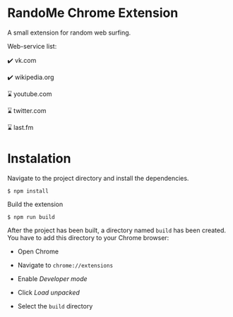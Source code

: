 # RandoMe Chrome Extension

A small extension for random web surfing.

Web-service list:

  ✔️ vk.com

  ✔️ wikipedia.org

  ⌛ youtube.com

  ⌛ twitter.com

  ⌛ last.fm

# Instalation 

Navigate to the project directory and install the dependencies.
```
$ npm install
```

Build the extension

```
$ npm run build
```

After the project has been built, a directory named `build` has been created. You have to add this directory to your Chrome browser:

- Open Chrome

- Navigate to `chrome://extensions`

- Enable _Developer mode_

- Click _Load unpacked_

- Select the `build` directory
